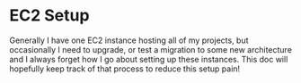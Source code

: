 # EC2 Setup

Generally I have one EC2 instance hosting all of my projects, but occasionally I need to upgrade, or test a migration to some new architecture and I always forget how I go about setting up these instances. This doc will hopefully keep track of that process to reduce this setup pain!
